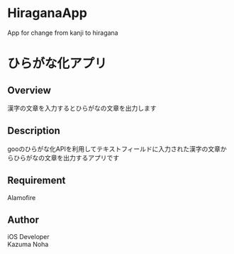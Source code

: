 # HiraganaApp
App for change from kanji to hiragana

# ひらがな化アプリ

## Overview
漢字の文章を入力するとひらがなの文章を出力します

## Description
gooのひらがな化APIを利用してテキストフィールドに入力された漢字の文章からひらがなの文章を出力するアプリです

## Requirement
Alamofire

## Author
iOS Developer<br>
Kazuma Noha
